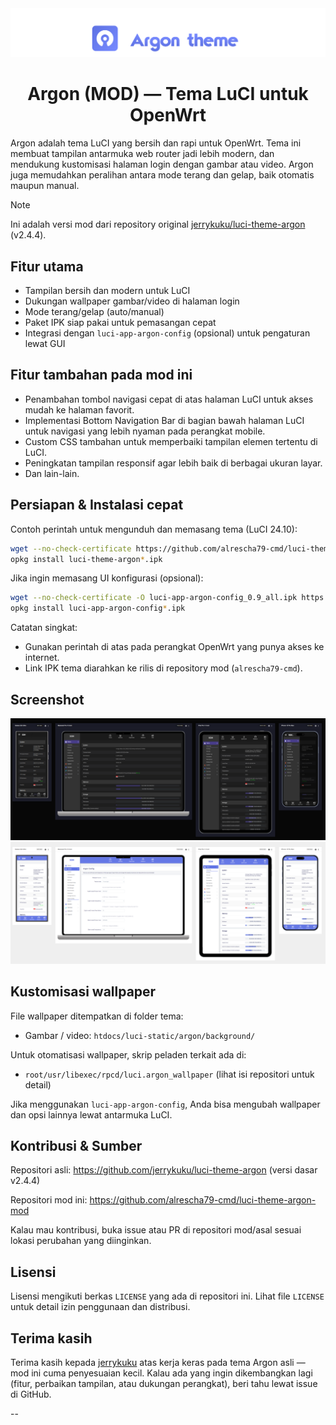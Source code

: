 
<!--
  README versi Bahasa Indonesia - mod dari jerrykuku/luci-theme-argon v2.4.4
  - Diterjemahkan dan dikembangkan agar mudah dibaca.
  - Tidak terlalu formal, tapi informatif.
-->

<div align="center">
  <img src="https://raw.githubusercontent.com/jerrykuku/staff/master/argon_title4.svg" alt="Argon theme logo">

  # Argon (MOD) — Tema LuCI untuk OpenWrt

</div>

Argon adalah tema LuCI yang bersih dan rapi untuk OpenWrt. Tema ini
membuat tampilan antarmuka web router jadi lebih modern, dan mendukung
kustomisasi halaman login dengan gambar atau video. Argon juga memudahkan
peralihan antara mode terang dan gelap, baik otomatis maupun manual.

> [!NOTE]  
> Ini adalah versi mod dari repository original [jerrykuku/luci-theme-argon](https://github.com/jerrykuku/luci-theme-argon.git)
(v2.4.4).

## Fitur utama

- Tampilan bersih dan modern untuk LuCI
- Dukungan wallpaper gambar/video di halaman login
- Mode terang/gelap (auto/manual)
- Paket IPK siap pakai untuk pemasangan cepat
- Integrasi dengan `luci-app-argon-config` (opsional) untuk pengaturan lewat GUI

## Fitur tambahan pada mod ini

- Penambahan tombol navigasi cepat di atas halaman LuCI untuk akses mudah ke halaman favorit.
- Implementasi Bottom Navigation Bar di bagian bawah halaman LuCI untuk navigasi yang lebih nyaman pada perangkat mobile.
- Custom CSS tambahan untuk memperbaiki tampilan elemen tertentu di LuCI.
- Peningkatan tampilan responsif agar lebih baik di berbagai ukuran layar.
- Dan lain-lain.

## Persiapan & Instalasi cepat

Contoh perintah untuk mengunduh dan memasang tema (LuCI 24.10):

```bash
wget --no-check-certificate https://github.com/alrescha79-cmd/luci-theme-argon-mod/releases/download/v2.4.4/luci-theme-argon_2.4.4-r20251022_all.ipk
opkg install luci-theme-argon*.ipk
```

Jika ingin memasang UI konfigurasi (opsional):

```bash
wget --no-check-certificate -O luci-app-argon-config_0.9_all.ipk https://github.com/jerrykuku/luci-app-argon-config/releases/download/v0.9/luci-app-argon-config_0.9_all.ipk
opkg install luci-app-argon-config*.ipk
```

Catatan singkat:

- Gunakan perintah di atas pada perangkat OpenWrt yang punya akses ke internet.
- Link IPK tema diarahkan ke rilis di repository mod (`alrescha79-cmd`).

## Screenshot

![Screenshot Argon Theme](Screenshots/dark.png)
![Screenshot Argon Theme](Screenshots/light.png)

## Kustomisasi wallpaper

File wallpaper ditempatkan di folder tema:

- Gambar / video: `htdocs/luci-static/argon/background/`

Untuk otomatisasi wallpaper, skrip peladen terkait ada di:

- `root/usr/libexec/rpcd/luci.argon_wallpaper` (lihat isi repositori untuk detail)

Jika menggunakan `luci-app-argon-config`, Anda bisa mengubah wallpaper
dan opsi lainnya lewat antarmuka LuCI.

## Kontribusi & Sumber

Repositori asli: https://github.com/jerrykuku/luci-theme-argon (versi dasar v2.4.4)

Repositori mod ini: https://github.com/alrescha79-cmd/luci-theme-argon-mod

Kalau mau kontribusi, buka issue atau PR di repositori mod/asal sesuai
lokasi perubahan yang diinginkan.

## Lisensi

Lisensi mengikuti berkas `LICENSE` yang ada di repositori ini. Lihat file
`LICENSE` untuk detail izin penggunaan dan distribusi.

## Terima kasih

Terima kasih kepada [jerrykuku](https://github.com/jerrykuku) atas kerja keras pada tema Argon asli — mod
ini cuma penyesuaian kecil. Kalau ada yang
ingin dikembangkan lagi (fitur, perbaikan tampilan, atau dukungan perangkat),
beri tahu lewat issue di GitHub.

--
